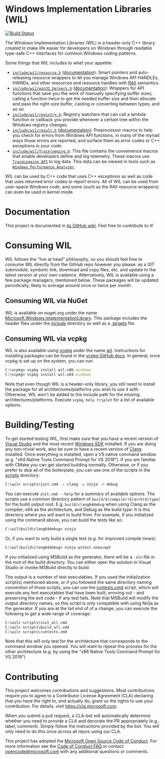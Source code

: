 # Windows Implementation Libraries (WIL)

[![Build Status](https://dev.azure.com/msft-wil/Windows%20Implementation%20Library/_apis/build/status/Microsoft.wil?branchName=master)](https://dev.azure.com/msft-wil/Windows%20Implementation%20Library/_build/latest?definitionId=1&branchName=master)

The Windows Implementation Libraries (WIL) is a header-only C++ library created
to make life easier for developers on Windows through readable type-safe C++
interfaces for common Windows coding patterns.

Some things that WIL includes to whet your appetite:

-   [`include/wil/resource.h`](include/wil/resource.h)
    ([documentation](https://github.com/Microsoft/wil/wiki/RAII-resource-wrappers)):
    Smart pointers and auto-releasing resource wrappers to let you manage
    Windows API HANDLEs, HWNDs, and other resources and resource handles with
    [RAII](https://en.cppreference.com/w/cpp/language/raii) semantics.
-   [`include/wil/win32_helpers.h`](include/wil/win32_helpers.h)
    ([documentation](https://github.com/microsoft/wil/wiki/Win32-helpers)):
    Wrappers for API functions that save you the work of manually specifying
    buffer sizes, calling a function twice to get the needed buffer size and
    then allocate and pass the right-size buffer, casting or converting between
    types, and so on.
-   [`include/wil/registry.h`](include/wil/registry.h): Registry watchers that
    can call a lambda function or callback you provide whenever a certain tree
    within the Windows registry changes.
-   [`include/wil/result.h`](include/wil/result.h)
    ([documentation](https://github.com/Microsoft/wil/wiki/Error-handling-helpers)):
    Preprocessor macros to help you check for errors from Windows API functions,
    in many of the myriad ways those errors are reported, and surface them as
    error codes or C++ exceptions in your code.
-   [`include/wil/Tracelogging.h`](include/wil/Tracelogging.h): This file
    contains the convenience macros that enable developers define and log
    telemetry. These macros use
    [`TraceLogging API`](https://docs.microsoft.com/en-us/windows/win32/tracelogging/trace-logging-portal)
    to log data. This data can be viewed in tools such as
    [`Windows Performance Analyzer`](https://docs.microsoft.com/en-us/windows-hardware/test/wpt/windows-performance-analyzer).

WIL can be used by C++ code that uses C++ exceptions as well as code that uses
returned error codes to report errors. All of WIL can be used from user-space
Windows code, and some (such as the RAII resource wrappers) can even be used in
kernel mode.

# Documentation

This project is documented in
[its GitHub wiki](https://github.com/Microsoft/wil/wiki). Feel free to
contribute to it!

# Consuming WIL

WIL follows the "live at head" philosophy, so you should feel free to consume
WIL directly from the GitHub repo however you please: as a GIT submodule,
symbolic link, download and copy files, etc. and update to the latest version at
your own cadence. Alternatively, WIL is available using a few package managers,
mentioned below. These packages will be updated periodically, likely to average
around once or twice per month.

## Consuming WIL via NuGet

WIL is available on nuget.org under the name
[Microsoft.Windows.ImplementationLibrary](https://www.nuget.org/packages/Microsoft.Windows.ImplementationLibrary/).
This package includes the header files under the [include](include) directory as
well as a
[.targets](packaging/nuget/Microsoft.Windows.ImplementationLibrary.targets)
file.

## Consuming WIL via vcpkg

WIL is also available using [vcpkg](https://github.com/microsoft/vcpkg) under
the name
[wil](https://github.com/microsoft/vcpkg/blob/master/ports/wil/portfile.cmake).
Instructions for installing packages can be found in the
[vcpkg GitHub docs](https://github.com/microsoft/vcpkg/blob/master/docs/examples/installing-and-using-packages.md).
In general, once vcpkg is set up on the system, you can run:

```cmd
C:\vcpkg> vcpkg install wil:x86-windows
C:\vcpkg> vcpkg install wil:x64-windows
```

Note that even though WIL is a header-only library, you still need to install
the package for all architectures/platforms you wish to use it with. Otherwise,
WIL won't be added to the include path for the missing architectures/platforms.
Execute `vcpkg help triplet` for a list of available options.

# Building/Testing

To get started testing WIL, first make sure that you have a recent version of
[Visual Studio](https://visualstudio.microsoft.com/downloads/) and the most
recent
[Windows SDK](https://developer.microsoft.com/en-us/windows/downloads/windows-10-sdk)
installed. If you are doing any non-trivial work, also be sure to have a recent
version of [Clang](http://releases.llvm.org/download.html) installed. Once
everything is installed, open a VS native command window (e.g. "x64 Native Tools
Command Prompt for VS 2019"). If you are familiar with CMake you can get started
building normally. Otherwise, or if you prefer to skip all of the boilerplate,
you can use one of the scripts in the [scripts](scripts) directory:

```cmd
C:\wil> scripts\init.cmd -c clang -g ninja -b debug
```

You can execute `init.cmd --help` for a summary of available options. The
scripts use a common directory pattern of `build/$(compiler)$(arch)$(type)` for
the build output root. E.g. `build/clang64debug` when using Clang as the
compiler, x64 as the architecture, and Debug as the build type. It is this
directory where you will want to build from. For example, if you initialized
using the command above, you can build the tests like so:

```cmd
C:\wil\build\clang64debug> ninja
```

Or, if you want to only build a single test (e.g. for improved compile times):

```cmd
C:\wil\build\clang64debug> ninja witest.noexcept
```

If you initialized using MSBuild as the generator, there will be a `.sln` file
in the root of the build directory. You can either open the solution in Visual
Studio or invoke MSBuild directly to build.

The output is a number of test executables. If you used the initialization
script(s) mentioned above, or if you followed the same directory naming
convention of those scripts, you can use the
[runtests.cmd](scripts/runtests.cmd) script, which will execute any test
executables that have been built, erroring out - and preserving the exit code -
if any test fails. Note that MSBuild will modify the output directory names, so
this script is only compatible with using Ninja as the generator. If you are at
the tail end of of a change, you can execute the following to get a wide range
of coverage:

```cmd
C:\wil> scripts\init_all.cmd
C:\wil> scripts\build_all.cmd
C:\wil> scripts\runtests.cmd
```

Note that this will only test for the architecture that corresponds to the
command window you opened. You will want to repeat this process for the other
architecture (e.g. by using the "x86 Native Tools Command Prompt for VS 2019")

# Contributing

This project welcomes contributions and suggestions. Most contributions require
you to agree to a Contributor License Agreement (CLA) declaring that you have
the right to, and actually do, grant us the rights to use your contribution. For
details, visit https://cla.microsoft.com.

When you submit a pull request, a CLA-bot will automatically determine whether
you need to provide a CLA and decorate the PR appropriately (e.g., label,
comment). Simply follow the instructions provided by the bot. You will only need
to do this once across all repos using our CLA.

This project has adopted the
[Microsoft Open Source Code of Conduct](https://opensource.microsoft.com/codeofconduct/).
For more information see the
[Code of Conduct FAQ](https://opensource.microsoft.com/codeofconduct/faq/) or
contact [opencode@microsoft.com](mailto:opencode@microsoft.com) with any
additional questions or comments.
